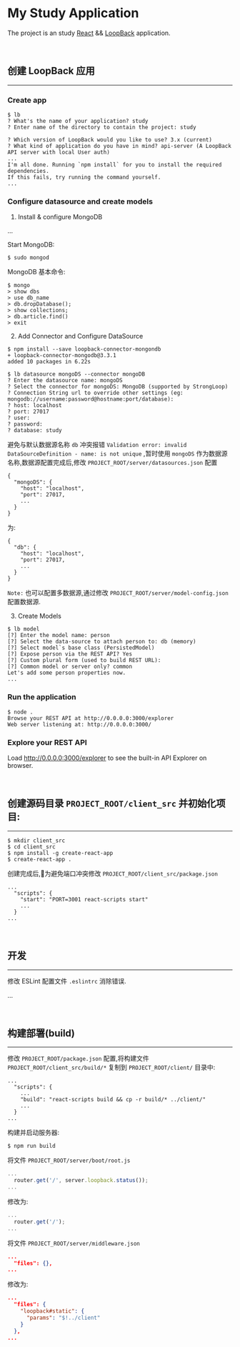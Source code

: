 # My Study Application

The project is an study [React](https://reactjs.org/) && [LoopBack](http://loopback.io) application.

<br />

## 创建 LoopBack 应用
---

### Create app
```shell
$ lb
? What's the name of your application? study
? Enter name of the directory to contain the project: study

? Which version of LoopBack would you like to use? 3.x (current)
? What kind of application do you have in mind? api-server (A LoopBack API server with local User auth)
...
I'm all done. Running `npm install` for you to install the required dependencies.
If this fails, try running the command yourself.
... 
```

### Configure datasource and create models
1. Install & configure MongoDB

...

Start MongoDB:
```shell
$ sudo mongod
```

MongoDB 基本命令:
```shell
$ mongo
> show dbs
> use db_name
> db.dropDatabase();
> show collections;
> db.article.find()
> exit
```

2. Add Connector and Configure DataSource
```shell
$ npm install --save loopback-connector-mongondb
+ loopback-connector-mongodb@3.3.1
added 10 packages in 6.22s

$ lb datasource mongoDS --connector mongoDB
? Enter the datasource name: mongoDS
? Select the connector for mongoDS: MongoDB (supported by StrongLoop)
? Connection String url to override other settings (eg: mongodb://username:password@hostname:port/database):
? host: localhost
? port: 27017
? user:
? password:
? database: study
```
避免与默认数据源名称 `db` 冲突报错 `Validation error: invalid DataSourceDefinition - name: is not unique` ,暂时使用 `mongoDS` 作为数据源名称,数据源配置完成后,修改 `PROJECT_ROOT/server/datasources.json` 配置
```shell
{
  "mongoDS": {
    "host": "localhost",
    "port": 27017,
    ...
  }
}
```
为:
```shell
{
  "db": {
    "host": "localhost",
    "port": 27017,
    ...
  }
}
```
`Note:` 也可以配置多数据源,通过修改 `PROJECT_ROOT/server/model-config.json` 配置数据源.

3. Create Models

```shell
$ lb model
[?] Enter the model name: person
[?] Select the data-source to attach person to: db (memory)
[?] Select model`s base class (PersistedModel)
[?] Expose person via the REST API? Yes
[?] Custom plural form (used to build REST URL):
[?] Common model or server only? common
Let's add some person properties now.
...
```

### Run the application
```shell
$ node .
Browse your REST API at http://0.0.0.0:3000/explorer
Web server listening at: http://0.0.0.0:3000/
```

### Explore your REST API
Load http://0.0.0.0:3000/explorer to see the built-in API Explorer on browser.

<br />

## 创建源码目录 `PROJECT_ROOT/client_src` 并初始化项目:
---
```shell
$ mkdir client_src
$ cd client_src
$ npm install -g create-react-app
$ create-react-app .
```
创建完成后,为避免端口冲突修改 `PROJECT_ROOT/client_src/package.json`
```shell
...
  "scripts": {
    "start": "PORT=3001 react-scripts start"
    ...
  }
...
```


<br />

## 开发
---

修改 ESLint 配置文件 `.eslintrc` 消除错误.

...


<br />

## 构建部署(build)
---
修改 `PROJECT_ROOT/package.json` 配置,将构建文件 `PROJECT_ROOT/client_src/build/*` 复制到 `PROJECT_ROOT/client/` 目录中:
```shell
...
  "scripts": {
    ...
    "build": "react-scripts build && cp -r build/* ../client/"
    ...
  }
...
```

构建并启动服务器:
```shell
$ npm run build
```

将文件 `PROJECT_ROOT/server/boot/root.js`
```javascript
...
  router.get('/', server.loopback.status());
...
```
修改为:
```javascript
...
  router.get('/');
...
```

将文件 `PROJECT_ROOT/server/middleware.json`
```json
...
  "files": {},
...
```
修改为:
```json
...
  "files": {
    "loopback#static": {
      "params": "$!../client"
    }
  },
...
```